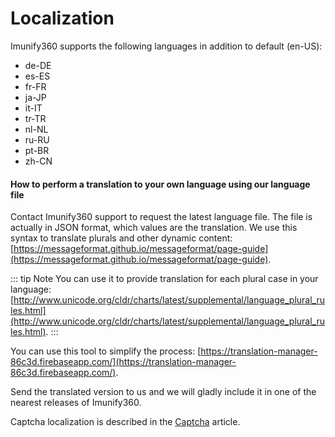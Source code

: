 # Localization


Imunify360 supports the following languages in addition to default (<span class="notranslate">en-US</span>):

<div class="notranslate">

* de-DE
* es-ES
* fr-FR
* ja-JP
* it-IT
* tr-TR
* nl-NL
* ru-RU
* pt-BR
* zh-CN

</div>

#### How to perform a translation to your own language using our language file


Contact Imunify360 support to request the latest language file.
The file is actually in JSON format, which values are the translation.
We use this syntax to translate plurals and other dynamic content:
[https://messageformat.github.io/messageformat/page-guide](https://messageformat.github.io/messageformat/page-guide).


::: tip Note
You can use it to provide translation for each plural case in your language: [http://www.unicode.org/cldr/charts/latest/supplemental/language_plural_rules.html](http://www.unicode.org/cldr/charts/latest/supplemental/language_plural_rules.html).
:::

You can use this tool to simplify the process: [https://translation-manager-86c3d.firebaseapp.com/](https://translation-manager-86c3d.firebaseapp.com/).

Send the translated version to us and we will gladly include it in one of the nearest releases of Imunify360.

Captcha localization is described in the [Captcha](/webshield/#captcha) article.

